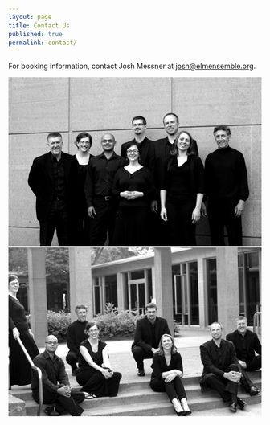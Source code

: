 ```yaml
---
layout: page
title: Contact Us
published: true
permalink: contact/
---
```


For booking information, contact Josh Messner at <josh@elmensemble.org>.

![](/images/Elm15.jpg)
![](/images/Elm08.jpg)